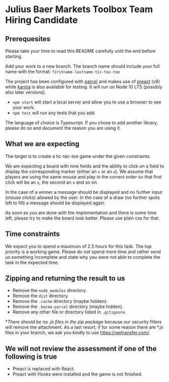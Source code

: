 # Julius Baer Markets Toolbox Team Hiring Candidate

## Prerequesites

Please take your time to read this README carefully until the end before starting.

Add your work to a new branch. The branch name should include your full
name with the format: `firstname-lastname-tic-tac-toe`

The project has been configured with [parcel](https://github.com/parcel-bundler/parcel)
and makes use of [preact](https://github.com/preactjs/preact) (v8) while [karma](https://github.com/karma-runner/karma)
is also available for testing. It will run on Node 10 LTS (possibly also later versions).

- `npm start` will start a local server and allow you to use a browser to see your work.
- `npm test` will run any tests that you add.

The language of choice is Typescript. If you chose to add another library, please do so and document the reason you are using it.

## What we are expecting

The target is to create a tic-tac-toe game under the given constraints.

We are expecting a board with nine fields and the ability to click on a field to display the corresponding marker (either an `x` or an `o`).
We assume that players are using the same mouse and play in the correct order so that first click will be an `x`, the second an `o` and so on.

In the case of a winner a message should be displayed and no further input (mouse clicks) allowed by the user.
In the case of a draw (no further spots left to fill) a message should be displayed again.

As soon as you are done with the implementation and there is some time left, please try to make the board look better. Please use plain css for that.

## Time constraints

We expect you to spend a maximum of 2.5 hours for this task. The top priority is a working game. Please do not spend more time and rather send us 
something incomplete and state why you were not able to complete the task in the expected time.

## Zipping and returning the result to us

- Remove the `node_modules` directory.
- Remove the `dist` directory.
- Remove the `.cache` directory (maybe hidden).
- Remove the `.karma-parcel` directory (maybe hidden).
- Remove any other file or directory listed in `.gitignore`.

**There should be no *.js files in the zip package** because our security filters will remove the attachment. As a last resort, if for some reason there are *.js files in your branch, we ask you kindly to use https://wetransfer.com/.

## We will not review the assessment if one of the following is true ##

- Preact is replaced with React.
- Preact with Hooks were installed and the game is not finished.